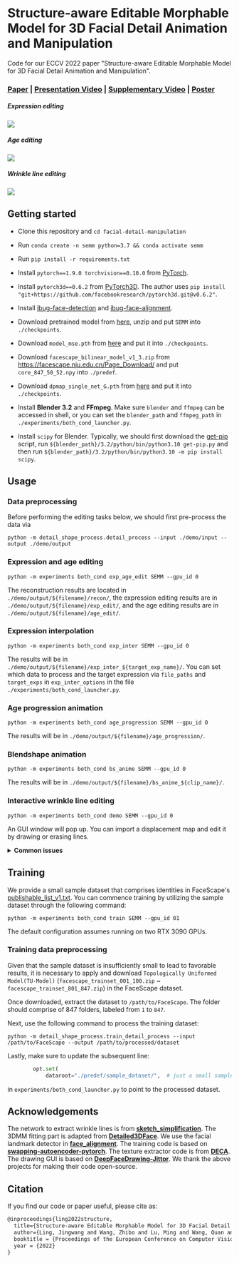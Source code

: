 # Structure-aware Editable Morphable Model for 3D Facial Detail Animation and Manipulation

Code for our ECCV 2022 paper "Structure-aware Editable Morphable Model for 3D Facial Detail Animation and Manipulation".

### [Paper](https://arxiv.org/abs/2207.09019) | [Presentation Video](https://www.youtube.com/watch?v=tONe8QzR0u0) | [Supplementary Video](https://www.youtube.com/watch?v=HgoN8wM56AM) | [Poster](https://github.com/gerwang/facial-detail-manipulation/releases/download/v1.0/4426.pdf)

##### Expression editing

![](./imgs/exp_inter.gif)

##### Age editing

![](./imgs/age_progression.gif)

##### Wrinkle line editing

![](./imgs/wrinkle_line_edit.gif)

## Getting started

- Clone this repository and `cd facial-detail-manipulation`
- Run `conda create -n semm python=3.7 && conda activate semm`
- Run `pip install -r requirements.txt`
- Install `pytorch==1.9.0 torchvision==0.10.0` from [PyTorch](https://pytorch.org/get-started/previous-versions/#v190).
- Install `pytorch3d==0.6.2` from [PyTorch3D](https://github.com/facebookresearch/pytorch3d/blob/main/INSTALL.md). The author uses `pip install "git+https://github.com/facebookresearch/pytorch3d.git@v0.6.2"`.
- Install [ibug-face-detection](https://github.com/hhj1897/face_detection) and [ibug-face-alignment](https://github.com/hhj1897/face_alignment).

- Download pretrained model from [here](https://drive.google.com/file/d/16g8zcvQXts9SuU5tgstHpWMgQ49vBmeY/view?usp=sharing), unzip and put `SEMM` into `./checkpoints`.
- Download `model_mse.pth` from [here](https://drive.google.com/file/d/1lc3GsP8XfIMDJfvamMmou2sOTG0ID02p/view?usp=sharing) and put it into `./checkpoints`.
- Download `facescape_bilinear_model_v1_3.zip` from https://facescape.nju.edu.cn/Page_Download/  and put `core_847_50_52.npy` into `./predef`.
- Download `dpmap_single_net_G.pth` from [here](https://drive.google.com/file/d/18j8bnj5IHP0u2jNuIrWh7dvQkfagBxsM/view?usp=sharing) and put it into `./checkpoints`.
- Install **Blender 3.2** and **FFmpeg**. Make sure `blender` and `ffmpeg` can be accessed in shell, or you can set the `blender_path` and `ffmpeg_path` in `./experiments/both_cond_launcher.py`.
- Install `scipy` for Blender. Typically, we should first download the [get-pip](https://github.com/pypa/get-pip) script, run `${blender_path}/3.2/python/bin/python3.10 get-pip.py` and then run `${blender_path}/3.2/python/bin/python3.10 -m pip install scipy`.

## Usage

### Data preprocessing

Before performing the editing tasks below, we should first pre-process the data via

```shell
python -m detail_shape_process.detail_process --input ./demo/input --output ./demo/output
```

### Expression and age editing

```shell
python -m experiments both_cond exp_age_edit SEMM --gpu_id 0
```

The reconstruction results are located in `./demo/output/${filename}/recon/`, the expression editing results are in `./demo/output/${filename}/exp_edit/`, and the age editing results are in `./demo/output/${filename}/age_edit/`.

### Expression interpolation

```shell
python -m experiments both_cond exp_inter SEMM --gpu_id 0
```

The results will be in `./demo/output/${filename}/exp_inter_${target_exp_name}/`. You can set which data to process and the target expression via `file_paths` and `target_exps` in `exp_inter_options` in the file `./experiments/both_cond_launcher.py`.

### Age progression animation

```shell
python -m experiments both_cond age_progression SEMM --gpu_id 0
```

The results will be in `./demo/output/${filename}/age_progression/`.

### Blendshape animation

```shell
python -m experiments both_cond bs_anime SEMM --gpu_id 0
```

The results will be in `./demo/output/${filename}/bs_anime_${clip_name}/`.

### Interactive wrinkle line editing

```shell
python -m experiments both_cond demo SEMM --gpu_id 0
```

An GUI window will pop up. You can import a displacement map and edit it by drawing or erasing lines.

<details>
    <summary><b>Common issues</b></summary>
If you encounter the problem "qt.qpa.plugin: Could not load the Qt platform plugin "xcb" in "${conda_path}/envs/semm/lib/python3.7/site-packages/cv2/qt/plugins" even though it was found", that's a conflict between opencv-python and pyqt5. Consider using
    
```shell
conda install -c anaconda py-opencv
conda install -c alges pyqt 
```
</details>

## Training

We provide a small sample dataset that comprises identities in FaceScape's [publishable_list_v1.txt](https://facescape.nju.edu.cn/static/publishable_list_v1.txt). You can commence training by utilizing the sample dataset through the following command:

```shell
python -m experiments both_cond train SEMM --gpu_id 01
```
The default configuration assumes running on two RTX 3090 GPUs.

### Training data preprocessing

Given that the sample dataset is insufficiently small to lead to favorable results, it is necessary to apply and download `Topologically Uniformed Model(TU-Model)` (`facescape_trainset_001_100.zip` ~ `facescape_trainset_801_847.zip`) in the FaceScape dataset. 

Once downloaded, extract the dataset to `/path/to/FaceScape`. The folder should comprise of 847 folders, labeled from `1` to `847`.

Next, use the following command to process the training dataset:

```shell
python -m detail_shape_process.train_detail_process --input /path/to/FaceScape --output /path/to/processed/dataset
```

Lastly, make sure to update the subsequent line:

```python
        opt.set(
            dataroot="./predef/sample_dataset/",  # just a small sample dataset
```

in `experiments/both_cond_launcher.py` to point to the processed dataset.


## Acknowledgements

The network to extract wrinkle lines is from **[sketch_simplification](https://github.com/bobbens/sketch_simplification)**. The 3DMM fitting part is adapted from **[Detailed3DFace](https://github.com/yanght321/Detailed3DFace)**. We use the facial landmark detector in **[face_alignment](https://github.com/hhj1897/face_alignment)**. The training code is based on **[swapping-autoencoder-pytorch](https://github.com/taesungp/swapping-autoencoder-pytorch)**. The texture extractor code is from **[DECA](https://github.com/YadiraF/DECA)**. The drawing GUI is based on **[DeepFaceDrawing-Jittor](https://github.com/IGLICT/DeepFaceDrawing-Jittor)**. We thank the above projects for making their code open-source.


## Citation

If you find our code or paper useful, please cite as:

```latex
@inproceedings{ling2022structure,
  title={Structure-aware Editable Morphable Model for 3D Facial Detail Animation and Manipulation},
  author={Ling, Jingwang and Wang, Zhibo and Lu, Ming and Wang, Quan and Qian, Chen and Xu, Feng},
  booktitle = {Proceedings of the European Conference on Computer Vision (ECCV)},
  year = {2022}
}
```

